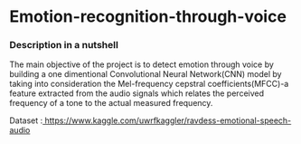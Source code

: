 <h1>Emotion-recognition-through-voice</h1>
<h3>Description in a nutshell</h3>
<p>The main objective of the project is to detect emotion through voice by building a one
dimentional Convolutional Neural Network(CNN) model by taking into
consideration the Mel-frequency cepstral coefficients(MFCC)-a feature
extracted from the audio signals which relates the perceived frequency of a
tone to the actual measured frequency.</p>

<p>Dataset :<a href="https://www.kaggle.com/uwrfkaggler/ravdess-emotional-speech-audio"> https://www.kaggle.com/uwrfkaggler/ravdess-emotional-speech-audio </p> </a>
